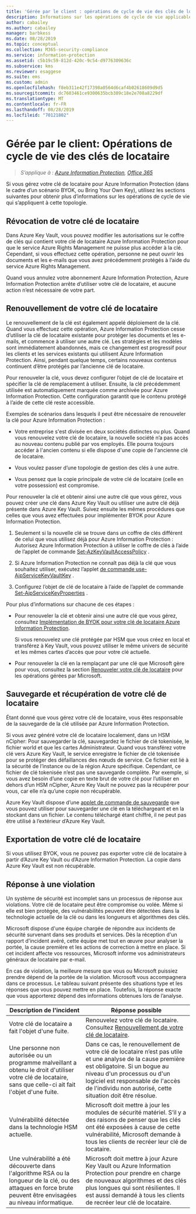 ```yaml
---
title: 'Gérée par le client : opérations de cycle de vie des clés de locataires AIP'
description: Informations sur les opérations de cycle de vie applicables si vous gérez votre clé de locataire pour Azure Information Protection (dans le cadre d’un scénario BYOK, ou Bring Your Own Key).
author: cabailey
ms.author: cabailey
manager: barbkess
ms.date: 08/28/2019
ms.topic: conceptual
ms.collection: M365-security-compliance
ms.service: information-protection
ms.assetid: c5b19c59-812d-420c-9c54-d9776309636c
ms.subservice: kms
ms.reviewer: esaggese
ms.suite: ems
ms.custom: admin
ms.openlocfilehash: f8eb311e42f17398a0564d6caf4b02618609d9d5
ms.sourcegitcommit: dc7603461ce9300635bcb389c18e2e708a8229df
ms.translationtype: MT
ms.contentlocale: fr-FR
ms.lasthandoff: 08/28/2019
ms.locfileid: "70121802"
---
```

# <a name="customer-managed-tenant-key-life-cycle-operations"></a>Gérée par le client: Opérations de cycle de vie des clés de locataire

>*S’applique à : [Azure Information Protection](https://azure.microsoft.com/pricing/details/information-protection), [Office 365](https://download.microsoft.com/download/E/C/F/ECF42E71-4EC0-48FF-AA00-577AC14D5B5C/Azure_Information_Protection_licensing_datasheet_EN-US.pdf)*

Si vous gérez votre clé de locataire pour Azure Information Protection (dans le cadre d’un scénario BYOK, ou Bring Your Own Key), utilisez les sections suivantes pour obtenir plus d’informations sur les opérations de cycle de vie qui s’appliquent à cette topologie.

## <a name="revoke-your-tenant-key"></a>Révocation de votre clé de locataire
Dans Azure Key Vault, vous pouvez modifier les autorisations sur le coffre de clés qui contient votre clé de locataire Azure Information Protection pour que le service Azure Rights Management ne puisse plus accéder à la clé. Cependant, si vous effectuez cette opération, personne ne peut ouvrir les documents et les e-mails que vous avez précédemment protégés à l’aide du service Azure Rights Management.

Quand vous annulez votre abonnement Azure Information Protection, Azure Information Protection arrête d’utiliser votre clé de locataire, et aucune action n’est nécessaire de votre part.

## <a name="rekey-your-tenant-key"></a>Renouvellement de votre clé de locataire
Le renouvellement de la clé est également appelé déploiement de la clé. Quand vous effectuez cette opération, Azure Information Protection cesse d’utiliser la clé de locataire existante pour protéger les documents et les e-mails, et commence à utiliser une autre clé. Les stratégies et les modèles sont immédiatement abandonnés, mais ce changement est progressif pour les clients et les services existants qui utilisent Azure Information Protection. Ainsi, pendant quelque temps, certains nouveaux contenus continuent d’être protégés par l’ancienne clé de locataire.

Pour renouveler la clé, vous devez configurer l’objet de clé de locataire et spécifier la clé de remplacement à utiliser. Ensuite, la clé précédemment utilisée est automatiquement marquée comme archivée pour Azure Information Protection. Cette configuration garantit que le contenu protégé à l’aide de cette clé reste accessible.

Exemples de scénarios dans lesquels il peut être nécessaire de renouveler la clé pour Azure Information Protection :

- Votre entreprise s'est divisée en deux sociétés distinctes ou plus. Quand vous renouvelez votre clé de locataire, la nouvelle société n’a pas accès au nouveau contenu publié par vos employés. Elle pourra toujours accéder à l'ancien contenu si elle dispose d'une copie de l'ancienne clé de locataire.

- Vous voulez passer d’une topologie de gestion des clés à une autre. 

- Vous pensez que la copie principale de votre clé de locataire (celle en votre possession) est compromise.

Pour renouveler la clé et obtenir ainsi une autre clé que vous gérez, vous pouvez créer une clé dans Azure Key Vault ou utiliser une autre clé déjà présente dans Azure Key Vault. Suivez ensuite les mêmes procédures que celles que vous avez effectuées pour implémenter BYOK pour Azure Information Protection. 

1. Seulement si la nouvelle clé se trouve dans un coffre de clés différent de celui que vous utilisez déjà pour Azure Information Protection : Autorisez Azure Information Protection à utiliser le coffre de clés à l’aide de l’applet de commande [Set-AzKeyVaultAccessPolicy](/powershell/module/az.keyvault/set-azkeyvaultaccesspolicy) .

2. Si Azure Information Protection ne connaît pas déjà la clé que vous souhaitez utiliser, exécutez l’applet [de commande use-AipServiceKeyVaultKey](/powershell/module/aipservice/use-aipservicekeyvaultkey) .

3. Configurez l’objet de clé de locataire à l’aide de l’applet de commande [Set-AipServiceKeyProperties](/powershell/module/aipservice/set-aipservicekeyproperties) .

Pour plus d’informations sur chacune de ces étapes :

- Pour renouveler la clé et obtenir ainsi une autre clé que vous gérez, consultez [Implémentation de BYOK pour votre clé de locataire Azure Information Protection](plan-implement-tenant-key.md#implementing-byok-for-your-azure-information-protection-tenant-key).
    
    Si vous renouvelez une clé protégée par HSM que vous créez en local et transférez à Key Vault, vous pouvez utiliser le même univers de sécurité et les mêmes cartes d’accès que pour votre clé actuelle.

- Pour renouveler la clé en la remplaçant par une clé que Microsoft gère pour vous, consultez la section [Renouveler votre clé de locataire](operations-microsoft-managed-tenant-key.md#rekey-your-tenant-key) pour les opérations gérées par Microsoft.

## <a name="backup-and-recover-your-tenant-key"></a>Sauvegarde et récupération de votre clé de locataire
Étant donné que vous gérez votre clé de locataire, vous êtes responsable de la sauvegarde de la clé utilisée par Azure Information Protection. 

Si vous avez généré votre clé de locataire localement, dans un HSM nCipher: Pour sauvegarder la clé, sauvegardez le fichier de clé tokenisée, le fichier world et que les cartes Administrateur. Quand vous transférez votre clé vers Azure Key Vault, le service enregistre le fichier de clé tokenisée pour se protéger des défaillances des nœuds de service. Ce fichier est lié à la sécurité de l’instance ou de la région Azure spécifique. Cependant, ce fichier de clé tokenisée n’est pas une sauvegarde complète. Par exemple, si vous avez besoin d’une copie en texte brut de votre clé pour l’utiliser en dehors d’un HSM nCipher, Azure Key Vault ne pouvez pas la récupérer pour vous, car elle n’a qu’une copie non récupérable.

Azure Key Vault dispose d’une [applet de commande de sauvegarde](/powershell/module/az.keyvault/backup-azkeyvaultkey) que vous pouvez utiliser pour sauvegarder une clé en la téléchargeant et en la stockant dans un fichier. Le contenu téléchargé étant chiffré, il ne peut pas être utilisé à l’extérieur d’Azure Key Vault. 

## <a name="export-your-tenant-key"></a>Exportation de votre clé de locataire
Si vous utilisez BYOK, vous ne pouvez pas exporter votre clé de locataire à partir d’Azure Key Vault ou d’Azure Information Protection. La copie dans Azure Key Vault est non récupérable. 

## <a name="respond-to-a-breach"></a>Réponse à une violation
Un système de sécurité est incomplet sans un processus de réponse aux violations. Votre clé de locataire peut être compromise ou volée. Même si elle est bien protégée, des vulnérabilités peuvent être détectées dans la technologie actuelle de la clé ou dans les longueurs et algorithmes des clés.

Microsoft dispose d'une équipe chargée de répondre aux incidents de sécurité survenant dans ses produits et services. Dès la réception d'un rapport d'incident avéré, cette équipe met tout en œuvre pour analyser la portée, la cause première et les actions de correction à mettre en place. Si cet incident affecte vos ressources, Microsoft informe vos administrateurs généraux de locataire par e-mail.

En cas de violation, la meilleure mesure que vous ou Microsoft puissiez prendre dépend de la portée de la violation. Microsoft vous accompagnera dans ce processus. Le tableau suivant présente des situations type et les réponses que vous pouvez mettre en place. Toutefois, la réponse exacte que vous apporterez dépend des informations obtenues lors de l’analyse.

|Description de l'incident|Réponse possible|
|------------------------|-------------------|
|Votre clé de locataire a fait l'objet d'une fuite.|Renouvelez votre clé de locataire. Consultez [Renouvellement de votre clé de locataire](#rekey-your-tenant-key).|
|Une personne non autorisée ou un programme malveillant a obtenu le droit d'utiliser votre clé de locataire, sans que celle-ci ait fait l'objet d'une fuite.|Dans ce cas, le renouvellement de votre clé de locataire n’est pas utile et une analyse de la cause première est obligatoire. Si un bogue au niveau d'un processus ou d'un logiciel est responsable de l'accès de l'individu non autorisé, cette situation doit être résolue.|
|Vulnérabilité détectée dans la technologie HSM actuelle.|Microsoft doit mettre à jour les modules de sécurité matériel. S’il y a des raisons de penser que les clés ont été exposées à cause de cette vulnérabilité, Microsoft demande à tous les clients de recréer leur clé de locataire.|
|Une vulnérabilité a été découverte dans l'algorithme RSA ou la longueur de la clé, ou des attaques en force brute peuvent être envisagées au niveau informatique.|Microsoft doit mettre à jour Azure Key Vault ou Azure Information Protection pour prendre en charge de nouveaux algorithmes et des clés plus longues qui sont résilientes. Il est aussi demandé à tous les clients de recréer leur clé de locataire.|
